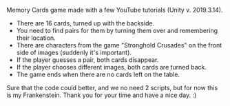 Memory Cards game made with a few YouTube tutorials (Unity v. 2019.3.14).

- There are 16 cards, turned up with the backside.
- You need to find pairs for them by turning them over and remembering their location.
- There are characters from the game "Stronghold Crusades" on the front side of images (suddenly it's important).
- If the player guesses a pair, both cards disappear.
- If the player chooses different images, both cards are turned back.
- The game ends when there are no cards left on the table.

Sure that the code could better, and we no need 2 scripts, but for now this is my Frankenstein.
Thank you for your time and have a nice day. :)
